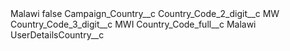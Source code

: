 <?xml version="1.0" encoding="UTF-8"?>
<CustomMetadata xmlns="http://soap.sforce.com/2006/04/metadata" xmlns:xsi="http://www.w3.org/2001/XMLSchema-instance" xmlns:xsd="http://www.w3.org/2001/XMLSchema">
    <label>Malawi</label>
    <protected>false</protected>
    <values>
        <field>Campaign_Country__c</field>
        <value xsi:nil="true"/>
    </values>
    <values>
        <field>Country_Code_2_digit__c</field>
        <value xsi:type="xsd:string">MW</value>
    </values>
    <values>
        <field>Country_Code_3_digit__c</field>
        <value xsi:type="xsd:string">MWI</value>
    </values>
    <values>
        <field>Country_Code_full__c</field>
        <value xsi:type="xsd:string">Malawi</value>
    </values>
    <values>
        <field>UserDetailsCountry__c</field>
        <value xsi:nil="true"/>
    </values>
</CustomMetadata>
